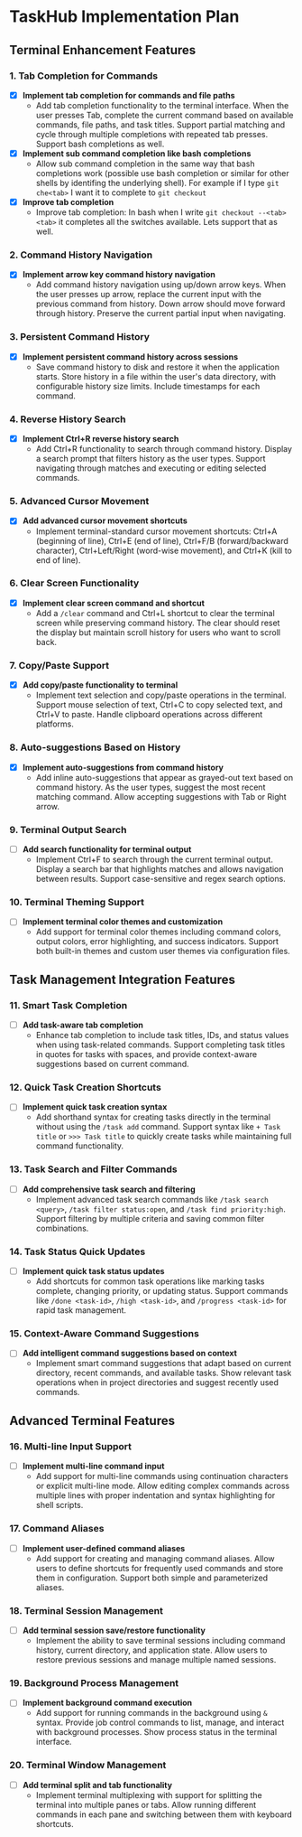 # TaskHub Implementation Plan

## Terminal Enhancement Features

### 1. Tab Completion for Commands
- [x] **Implement tab completion for commands and file paths**
  - Add tab completion functionality to the terminal interface. When the user presses Tab, complete the current command based on available commands, file paths, and task titles. Support partial matching and cycle through multiple completions with repeated tab presses. Support bash completions as well.
- [x] **Implement sub command completion like bash completions**
  - Allow sub command completion in the same way that bash completions work (possible use bash completion or similar
    for other shells by identifing the underlying shell). For example if I type `git che<tab>` I want it to complete to `git checkout`
- [x] **Improve tab completion**
  - Improve tab completion: In bash when I write `git checkout --<tab><tab>` it completes all the switches available. Lets support that as well.


### 2. Command History Navigation
- [x] **Implement arrow key command history navigation**
  - Add command history navigation using up/down arrow keys. When the user presses up arrow, replace the current input with the previous command from history. Down arrow should move forward through history. Preserve the current partial input when navigating.

### 3. Persistent Command History
- [x] **Implement persistent command history across sessions**
  - Save command history to disk and restore it when the application starts. Store history in a file within the user's data directory, with configurable history size limits. Include timestamps for each command.

### 4. Reverse History Search
- [x] **Implement Ctrl+R reverse history search**
  - Add Ctrl+R functionality to search through command history. Display a search prompt that filters history as the user types. Support navigating through matches and executing or editing selected commands.

### 5. Advanced Cursor Movement
- [x] **Add advanced cursor movement shortcuts**
  - Implement terminal-standard cursor movement shortcuts: Ctrl+A (beginning of line), Ctrl+E (end of line), Ctrl+F/B (forward/backward character), Ctrl+Left/Right (word-wise movement), and Ctrl+K (kill to end of line).

### 6. Clear Screen Functionality
- [x] **Implement clear screen command and shortcut**
  - Add a `/clear` command and Ctrl+L shortcut to clear the terminal screen while preserving command history. The clear should reset the display but maintain scroll history for users who want to scroll back.

### 7. Copy/Paste Support
- [x] **Add copy/paste functionality to terminal**
  - Implement text selection and copy/paste operations in the terminal. Support mouse selection of text, Ctrl+C to copy selected text, and Ctrl+V to paste. Handle clipboard operations across different platforms.

### 8. Auto-suggestions Based on History
- [x] **Implement auto-suggestions from command history**
  - Add inline auto-suggestions that appear as grayed-out text based on command history. As the user types, suggest the most recent matching command. Allow accepting suggestions with Tab or Right arrow.

### 9. Terminal Output Search
- [ ] **Add search functionality for terminal output**
  - Implement Ctrl+F to search through the current terminal output. Display a search bar that highlights matches and allows navigation between results. Support case-sensitive and regex search options.

### 10. Terminal Theming Support
- [ ] **Implement terminal color themes and customization**
  - Add support for terminal color themes including command colors, output colors, error highlighting, and success indicators. Support both built-in themes and custom user themes via configuration files.

## Task Management Integration Features

### 11. Smart Task Completion
- [ ] **Add task-aware tab completion**
  - Enhance tab completion to include task titles, IDs, and status values when using task-related commands. Support completing task titles in quotes for tasks with spaces, and provide context-aware suggestions based on current command.

### 12. Quick Task Creation Shortcuts
- [ ] **Implement quick task creation syntax**
  - Add shorthand syntax for creating tasks directly in the terminal without using the `/task add` command. Support syntax like `+ Task title` or `>>> Task title` to quickly create tasks while maintaining full command functionality.

### 13. Task Search and Filter Commands
- [ ] **Add comprehensive task search and filtering**
  - Implement advanced task search commands like `/task search <query>`, `/task filter status:open`, and `/task find priority:high`. Support filtering by multiple criteria and saving common filter combinations.

### 14. Task Status Quick Updates
- [ ] **Implement quick task status updates**
  - Add shortcuts for common task operations like marking tasks complete, changing priority, or updating status. Support commands like `/done <task-id>`, `/high <task-id>`, and `/progress <task-id>` for rapid task management.

### 15. Context-Aware Command Suggestions
- [ ] **Add intelligent command suggestions based on context**
  - Implement smart command suggestions that adapt based on current directory, recent commands, and available tasks. Show relevant task operations when in project directories and suggest recently used commands.

## Advanced Terminal Features

### 16. Multi-line Input Support
- [ ] **Implement multi-line command input**
  - Add support for multi-line commands using continuation characters or explicit multi-line mode. Allow editing complex commands across multiple lines with proper indentation and syntax highlighting for shell scripts.

### 17. Command Aliases
- [ ] **Implement user-defined command aliases**
  - Add support for creating and managing command aliases. Allow users to define shortcuts for frequently used commands and store them in configuration. Support both simple and parameterized aliases.

### 18. Terminal Session Management
- [ ] **Add terminal session save/restore functionality**
  - Implement the ability to save terminal sessions including command history, current directory, and application state. Allow users to restore previous sessions and manage multiple named sessions.

### 19. Background Process Management
- [ ] **Implement background command execution**
  - Add support for running commands in the background using `&` syntax. Provide job control commands to list, manage, and interact with background processes. Show process status in the terminal interface.

### 20. Terminal Window Management
- [ ] **Add terminal split and tab functionality**
  - Implement terminal multiplexing with support for splitting the terminal into multiple panes or tabs. Allow running different commands in each pane and switching between them with keyboard shortcuts.

